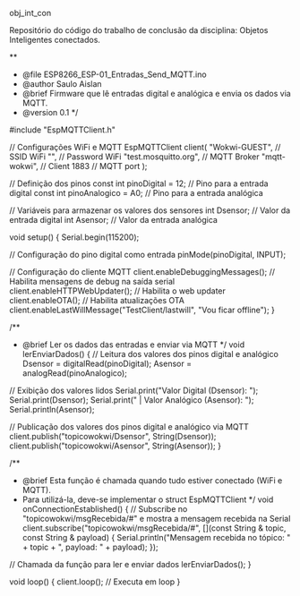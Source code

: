obj_int_con

Repositório do código do trabalho de conclusão da disciplina: Objetos Inteligentes conectados.

**
 * @file ESP8266_ESP-01_Entradas_Send_MQTT.ino
 * @author Saulo Aislan
 * @brief Firmware que lê entradas digital e analógica e envia os dados via MQTT.
 * @version 0.1
 */

#include "EspMQTTClient.h"

// Configurações WiFi e MQTT
EspMQTTClient client(
  "Wokwi-GUEST",         // SSID WiFi
  "",                    // Password WiFi
  "test.mosquitto.org",  // MQTT Broker
  "mqtt-wokwi",          // Client
  1883                   // MQTT port
);

// Definição dos pinos
const int pinoDigital = 12; // Pino para a entrada digital
const int pinoAnalogico = A0; // Pino para a entrada analógica

// Variáveis para armazenar os valores dos sensores
int Dsensor; // Valor da entrada digital
int Asensor; // Valor da entrada analógica

void setup() {
  Serial.begin(115200);

  // Configuração do pino digital como entrada
  pinMode(pinoDigital, INPUT);

  // Configuração do cliente MQTT
  client.enableDebuggingMessages(); // Habilita mensagens de debug na saída serial
  client.enableHTTPWebUpdater(); // Habilita o web updater
  client.enableOTA(); // Habilita atualizações OTA
  client.enableLastWillMessage("TestClient/lastwill", "Vou ficar offline");
}

/**
 * @brief Ler os dados das entradas e enviar via MQTT
 */
void lerEnviarDados() {
  // Leitura dos valores dos pinos digital e analógico
  Dsensor = digitalRead(pinoDigital);
  Asensor = analogRead(pinoAnalogico);

  // Exibição dos valores lidos
  Serial.print("Valor Digital (Dsensor): ");
  Serial.print(Dsensor);
  Serial.print(" | Valor Analógico (Asensor): ");
  Serial.println(Asensor);

  // Publicação dos valores dos pinos digital e analógico via MQTT
  client.publish("topicowokwi/Dsensor", String(Dsensor));
  client.publish("topicowokwi/Asensor", String(Asensor));
}

/**
 * @brief Esta função é chamada quando tudo estiver conectado (WiFi e MQTT).
 * Para utilizá-la, deve-se implementar o struct EspMQTTClient
 */
void onConnectionEstablished() {
  // Subscribe no "topicowokwi/msgRecebida/#" e mostra a mensagem recebida na Serial
  client.subscribe("topicowokwi/msgRecebida/#", [](const String & topic, const String & payload) {
    Serial.println("Mensagem recebida no tópico: " + topic + ", payload: " + payload);
  });

  // Chamada da função para ler e enviar dados
  lerEnviarDados();
}

void loop() {
  client.loop(); // Executa em loop
}
